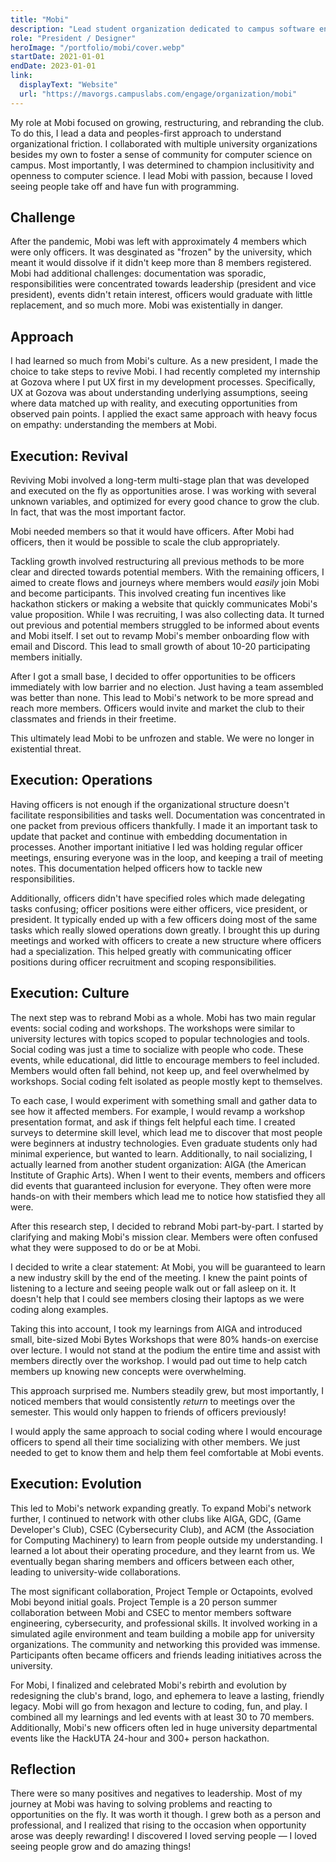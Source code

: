 ```yaml
---
title: "Mobi"
description: "Lead student organization dedicated to campus software engineering mentorship, empowerment, and fun."
role: "President / Designer"
heroImage: "/portfolio/mobi/cover.webp"
startDate: 2021-01-01
endDate: 2023-01-01
link:
  displayText: "Website"
  url: "https://mavorgs.campuslabs.com/engage/organization/mobi"
---
```


My role at Mobi focused on growing, restructuring, and rebranding the club. To do this, I lead a data and peoples-first approach to understand organizational friction. I collaborated with multiple university organizations besides my own to foster a sense of community for computer science on campus. Most importantly, I was determined to champion inclusitivity and openness to computer science. I lead Mobi with passion, because I loved seeing people take off and have fun with programming.

## Challenge

After the pandemic, Mobi was left with approximately 4 members which were only officers. It was desginated as "frozen" by the university, which meant it would dissolve if it didn't keep more than 8 members registered. Mobi had additional challenges: documentation was sporadic, responsibilities were concentrated towards leadership (president and vice president), events didn't retain interest, officers would graduate with little replacement, and so much more. Mobi was existentially in danger.

## Approach

I had learned so much from Mobi's culture. As a new president, I made the choice to take steps to revive Mobi. I had recently completed my internship at Gozova where I put UX first in my development processes. Specifically, UX at Gozova was about understanding underlying assumptions, seeing where data matched up with reality, and executing opportunities from observed pain points. I applied the exact same approach with heavy focus on empathy: understanding the members at Mobi.

## Execution: Revival

Reviving Mobi involved a long-term multi-stage plan that was developed and executed on the fly as opportunities arose. I was working with several unknown variables, and optimized for every good chance to grow the club. In fact, that was the most important factor.

Mobi needed members so that it would have officers. After Mobi had officers, then it would be possible to scale the club appropriately.

Tackling growth involved restructuring all previous methods to be more clear and directed towards potential members. With the remaining officers, I aimed to create flows and journeys where members would _easily_ join Mobi and become participants. This involved creating fun incentives like hackathon stickers or making a website that quickly communicates Mobi's value proposition. While I was recruiting, I was also collecting data. It turned out previous and potential members struggled to be informed about events and Mobi itself. I set out to revamp Mobi's member onboarding flow with email and Discord. This lead to small growth of about 10-20 participating members initially.

After I got a small base, I decided to offer opportunities to be officers immediately with low barrier and no election. Just having a team assembled was better than none. This lead to Mobi's network to be more spread and reach more members. Officers would invite and market the club to their classmates and friends in their freetime.

This ultimately lead Mobi to be unfrozen and stable. We were no longer in existential threat.

## Execution: Operations

Having officers is not enough if the organizational structure doesn't facilitate responsibilities and tasks well. Documentation was concentrated in one packet from previous officers thankfully. I made it an important task to update that packet and continue with embedding documentation in processes. Another important initiative I led was holding regular officer meetings, ensuring everyone was in the loop, and keeping a trail of meeting notes. This documentation helped officers how to tackle new responsibilities.

Additionally, officers didn't have specified roles which made delegating tasks confusing; officer positions were either officers, vice president, or president. It typically ended up with a few officers doing most of the same tasks which really slowed operations down greatly. I brought this up during meetings and worked with officers to create a new structure where officers had a specialization. This helped greatly with communicating officer positions during officer recruitment and scoping responsibilities.

## Execution: Culture

The next step was to rebrand Mobi as a whole. Mobi has two main regular events: social coding and workshops. The workshops were similar to university lectures with topics scoped to popular technologies and tools. Social coding was just a time to socialize with people who code. These events, while educational, did little to encourage members to feel included. Members would often fall behind, not keep up, and feel overwhelmed by workshops. Social coding felt isolated as people mostly kept to themselves.

To each case, I would experiment with something small and gather data to see how it affected members. For example, I would revamp a workshop presentation format, and ask if things felt helpful each time. I created surveys to determine skill level, which lead me to discover that most people were beginners at industry technologies. Even graduate students only had minimal experience, but wanted to learn. Additionally, to nail socializing, I actually learned from another student organization: AIGA (the American Institute of Graphic Arts). When I went to their events, members and officers did events that guaranteed inclusion for everyone. They often were more hands-on with their members which lead me to notice how statisfied they all were.

After this research step, I decided to rebrand Mobi part-by-part. I started by clarifying and making Mobi's mission clear. Members were often confused what they were supposed to do or be at Mobi.

I decided to write a clear statement: At Mobi, you will be guaranteed to learn a new industry skill by the end of the meeting. I knew the paint points of listening to a lecture and seeing people walk out or fall asleep on it. It doesn't help that I could see members closing their laptops as we were coding along examples.

Taking this into account, I took my learnings from AIGA and introduced small, bite-sized Mobi Bytes Workshops that were 80% hands-on exercise over lecture. I would not stand at the podium the entire time and assist with members directly over the workshop. I would pad out time to help catch members up knowing new concepts were overwhelming.

This approach surprised me. Numbers steadily grew, but most importantly, I noticed members that would consistently _return_ to meetings over the semester. This would only happen to friends of officers previously!

I would apply the same approach to social coding where I would encourage officers to spend all their time socializing with other members. We just needed to get to know them and help them feel comfortable at Mobi events.

## Execution: Evolution

This led to Mobi's network expanding greatly. To expand Mobi's network further, I continued to network with other clubs like AIGA, GDC, (Game Developer's Club), CSEC (Cybersecurity Club), and ACM (the Association for Computing Machinery) to learn from people outside my understanding. I learned a lot about their operating procedure, and they learnt from us. We eventually began sharing members and officers between each other, leading to university-wide collaborations.

The most significant collaboration, Project Temple or Octapoints, evolved Mobi beyond initial goals. Project Temple is a 20 person summer collaboration between Mobi and CSEC to mentor members software engineering, cybersecurity, and professional skills. It involved working in a simulated agile environment and team building a mobile app for university organizations. The community and networking this provided was immense. Participants often became officers and friends leading initiatives across the university.

For Mobi, I finalized and celebrated Mobi's rebirth and evolution by redesigning the club's brand, logo, and ephemera to leave a lasting, friendly legacy. Mobi will go from hexagon and lecture to coding, fun, and play. I combined all my learnings and led events with at least 30 to 70 members. Additionally, Mobi's new officers often led in huge university departmental events like the HackUTA 24-hour and 300+ person hackathon.

## Reflection

There were so many positives and negatives to leadership. Most of my journey at Mobi was having to solving problems and reacting to opportunities on the fly. It was worth it though. I grew both as a person and professional, and I realized that rising to the occasion when opportunity arose was deeply rewarding! I discovered I loved serving people — I loved seeing people grow and do amazing things!
